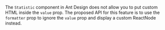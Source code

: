 The `Statistic` component in Ant Design does not allow you to put custom HTML inside the `value` prop. The proposed API for this feature is to use the `formatter` prop to ignore the `value` prop and display a custom ReactNode instead.
